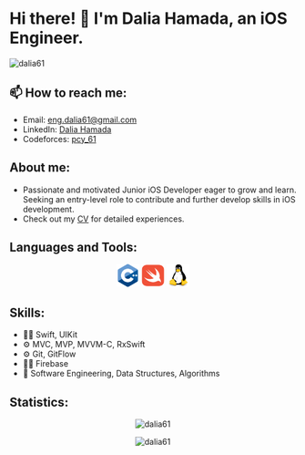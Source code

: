 # Hi there! 👋 I'm Dalia Hamada, an iOS Engineer.

<p align="left">
  <img src="https://komarev.com/ghpvc/?username=dalia61&label=Profile%20views&color=0e75b6&style=flat" alt="dalia61" />
</p>

## 📫 How to reach me:
- Email: [eng.dalia61@gmail.com](mailto:eng.dalia61@gmail.com)
- LinkedIn: [Dalia Hamada](https://linkedin.com/in/dalia-hamada)
- Codeforces: [pcy_61](https://codeforces.com/profile/pcy_61)

## About me:
- Passionate and motivated Junior iOS Developer eager to grow and learn. Seeking an entry-level role to contribute and further develop skills in iOS development.
- Check out my [CV](https://drive.google.com/file/d/1e0ufbAElf9E01CXVUzuTyg_RdJBFJnF9/view?usp=share_link) for detailed experiences.

## Languages and Tools:
<p align="center">
  <img src="https://raw.githubusercontent.com/devicons/devicon/master/icons/cplusplus/cplusplus-original.svg" alt="cplusplus" width="40" height="40"/>
  <img src="https://raw.githubusercontent.com/devicons/devicon/master/icons/swift/swift-original.svg" alt="swift" width="40" height="40"/>
  <img src="https://raw.githubusercontent.com/devicons/devicon/master/icons/linux/linux-original.svg" alt="linux" width="40" height="40"/>
</p>

## Skills:
- 👨‍💻 Swift, UIKit
- ⚙️ MVC, MVP, MVVM-C, RxSwift
- ⚙️ Git, GitFlow
- 👨‍💻 Firebase
- 💽 Software Engineering, Data Structures, Algorithms

## Statistics:
<p align="center">
  <img src="https://github-readme-stats.vercel.app/api/top-langs?username=dalia61&show_icons=true&locale=en&layout=compact" alt="dalia61" />
</p>
<p align="center">
  <img src="https://github-readme-stats.vercel.app/api?username=dalia61&show_icons=true&locale=en" alt="dalia61" />
</p>
